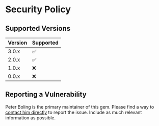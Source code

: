 # Security Policy

## Supported Versions

| Version | Supported          |
| ------- | ------------------ |
| 3.0.x   | :white_check_mark: |
| 2.0.x   | :white_check_mark: |
| 1.0.x   | :x:                |
| 0.0.x   | :x:                |

## Reporting a Vulnerability

Peter Boling is the primary maintainer of this gem.  Please find a way to [contact him directly](https://railsbling.com/contact) to report the issue.  Include as much relevant information as possible.
